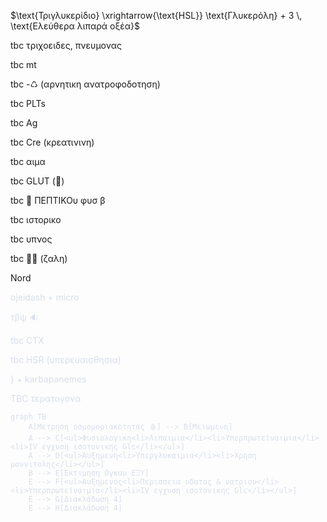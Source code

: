 



$\text{Τριγλυκερίδιο} \xrightarrow{\text{HSL}} \text{Γλυκερόλη} + 3 \, \text{Ελεύθερα λιπαρά οξέα}$


tbc τριχοειδες, πνευμονας

tbc mt

tbc -♺  (αρνητικη ανατροφοδοτηση)

tbc PLTs

tbc Ag

tbc Cre (κρεατινινη)

tbc αιμα

tbc GLUT (🚦)

tbc 💨 ΠΕΠΤΙΚΟυ φυσ β

tbc ιστορικο 

tbc υπνος

tbc 😵‍💫 (ζαλη)

Nord <font color="#D8DEE9"></FONTCOLOR>

ojeidash + micro

τβψ 🔉

tbc CTX

tbc HSR (υπερευαισθησια)

} + karbapanemes

TBC τερατογονα



```mermaid
graph TB
    A[Μετρηση οσμομοριακοτητας 🩸] --> B[Μειωμενη]
    A --> C[<ul>Φυσιολογικη<li>Λιπαιμια</li><li>Υπερπρωτεϊναιμια</li><li>IV εγχυση ισοτονικης Glc</li></ul>]
    A --> D[<ul>Αυξημενη<li>Υπεργλυκαιμια</li><li>Χρηση μαννιτολης</li></ul>]
    B --> E[Εκτιμηση Ογκου ΕΞΥ]
    E --> F[<ul>Αυξημενος<li>Περισσεια υδατος & νατριου</li><li>Υπερπρωτεϊναιμια</li><li>IV εγχυση ισοτονικης Glc</li></ul>]
    E --> G[Διακλάδωση 4]
    E --> H[Διακλάδωση 4]
    
```


